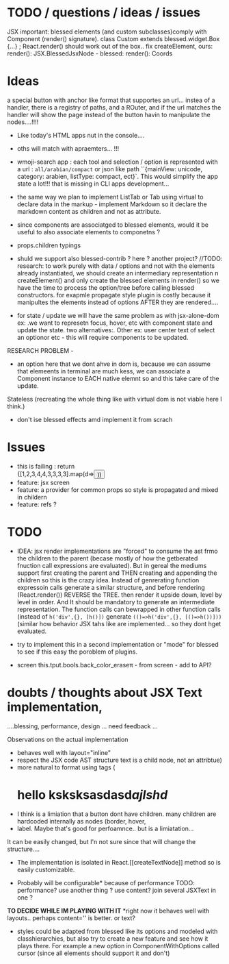 # TODO / questions / ideas / issues

JSX important: blessed elements (and custom subclasses)comply with Component (render() signature). class Custom extends blessed.widget.Box {...} ; React.render(<Custom/>)  should work out of the box.. fix createElement, ours:  render(): JSX.BlessedJsxNode - blessed:    render(): Coords

# Ideas

 *<Link>*  a special button with anchor like format that supportes an url... instea of a handler, there is a registry of paths, and a ROuter, and if the url matches the handler will show the page instead of the button havin to manipulate the nodes....!!!!
  - Like today's HTML apps nut in the console....
  * oths will match with apraemters... !!!
   * wmoji-search app : each tool and selection / option is represented with a url : `all/arabian/compact` or json like path ``{mainView: unicode, category: arabien, listType: compact, ect}`. This would simplify the app state a lot!!! that is missing in CLI apps development... 


 * the same way we plan to implement ListTab or Tab using virtual to declare data in the markup - implement Markdown so it declare the markdown content as children and not as attribute.

 * since components are associatged to blessed elements, would it be useful to also associate elements to componetns ?
 * props.children typings
 * shuld we support also blessed-contrib ? here ? another project?
 //TODO: research: to work purely with data / options and not with the elements already instantiated, we should create an intermediary representation  n createElement() and only create the blessed elements in render() so we have the time to process the option/tree before calling blessed constructors. for exapmle propagate style plugin is costly because it manipultes the elements instead of options AFTER they are rendered.... 
  * for state / update we will have the same problem as with jsx-alone-dom ex: .we want to represetn focus, hover, etc with component state and update the state. two alternatives:. Other ex: user center text of select an optionor etc - this will require components to be updated. 

RESEARCH PROBLEM -
   * an option here that we dont ahve in dom is, because we can assume that elemeents in terminal are much kess, we can associate a Component instance to EACH native elemnt so and this take care of the update. 

   Stateless (recreating the whole thing like with virtual dom is not viable here I think.)

   * don't ise blessed effects amd implement it from scrach


# Issues

 * this is failing :   return <Div height="100%" width="100%">
      {[1,2,3,4,4,3,3,3,3].map(d=><button content="helo"/>)}
    </Div>
 * feature: jsx screen
 * feature: a provider for common props so style is propagated and mixed in childern
 * feature: refs ?   

# TODO 
 

 * IDEA: jsx render implementations are "forced" to consume the ast frmo the children to the parent (becase mostly of how the getberated fnuction call expressions are evaluated). But in gereal the mediums support first creating the parent and THEN creating and appending the children so this is the crazy idea. Instead of genrerating function expressoin calls generate a similar structure, and before rendering (React.render()) REVERSE the TREE. then render it upside down, level by level in order.  And It should be mandatory to generate an intermediate representation. The function calls can bewrapped in other function calls (instead of `h('div',{}, [h()])` generate  `(()=>h('div',{}, [()=>h())]))`  (similar how behavior JSX tahs like <If> are implemented... so they dont hget evaluated.
  * try to implement this in a second implementation or "mode" for blessed to see if this  easy the poroblem of plugins.

 * screen this.tput.bools.back_color_eraseπ - from screen - add to API?








# doubts / thoughts about JSX Text implementation,
....blessing, performance, design ...  need feedback ... 

Observations on the actual implementation

 * behaves well  with layout="inline" 
 * respect the JSX code AST structure text is a child node, not an attribtue)
 * more natural to format using tags (<H1>hello <strong>ksksks</strong>asdasd<i>ajlshd</i>
 * I think is a limiation that a button dont have children. many children  are hardcoded internally as nodes (border, hover, 
  * label. Maybe that's good for perfoamnce.. but is a limiatation... 
 
It can be easily changed, but I'n not sure since that will change the structure....

 * The implementation is isolated in React.[[createTextNode]] method so is easily customizable.  
 
* Probably will be configurable* because of performance TODO: performance? use another thing ? use content? join several JSXText in one ?  

**TO DECIDE WHILE IM PLAYING WITH IT** *right now it behaves well with layouts.. perhaps content='' is better. or text?

 * styles could be adapted from blessed like its options and modeled with classhierarchies, but also try to create a new feature and see how it plays there. For example a new option in ComponentWithOptions called cursor (since all elements should support it and don't)
